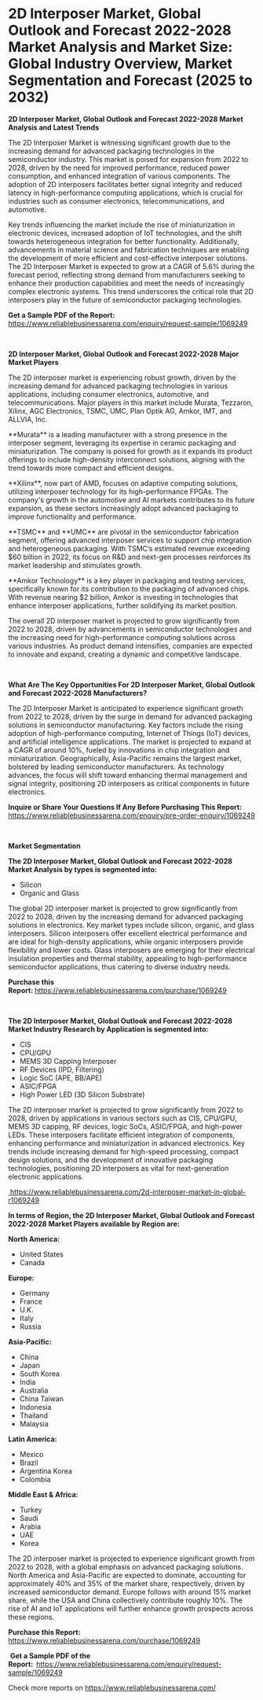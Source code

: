 <p><h1>2D Interposer Market, Global Outlook and Forecast 2022-2028 Market Analysis and Market Size: Global Industry Overview, Market Segmentation and Forecast (2025 to 2032)</h1></p><p><strong>2D Interposer Market, Global Outlook and Forecast 2022-2028 Market Analysis and Latest Trends</strong></p>
<p><p>The 2D Interposer Market is witnessing significant growth due to the increasing demand for advanced packaging technologies in the semiconductor industry. This market is poised for expansion from 2022 to 2028, driven by the need for improved performance, reduced power consumption, and enhanced integration of various components. The adoption of 2D interposers facilitates better signal integrity and reduced latency in high-performance computing applications, which is crucial for industries such as consumer electronics, telecommunications, and automotive.</p><p>Key trends influencing the market include the rise of miniaturization in electronic devices, increased adoption of IoT technologies, and the shift towards heterogeneous integration for better functionality. Additionally, advancements in material science and fabrication techniques are enabling the development of more efficient and cost-effective interposer solutions. The 2D Interposer Market is expected to grow at a CAGR of 5.6% during the forecast period, reflecting strong demand from manufacturers seeking to enhance their production capabilities and meet the needs of increasingly complex electronic systems. This trend underscores the critical role that 2D interposers play in the future of semiconductor packaging technologies.</p></p>
<p><strong>Get a Sample PDF of the Report:&nbsp;</strong> <a href="https://www.reliablebusinessarena.com/enquiry/request-sample/1069249?utm_campaign=3118&utm_medium=2&utm_source=Github&utm_content=ia&utm_term=21032025&utm_id=2d-interposer-market-global-outlook-and-forecast-2022-2028">https://www.reliablebusinessarena.com/enquiry/request-sample/1069249</a></p>
<p>&nbsp;</p>
<p><strong>2D Interposer Market, Global Outlook and Forecast 2022-2028 Major Market Players</strong></p>
<p><p>The 2D interposer market is experiencing robust growth, driven by the increasing demand for advanced packaging technologies in various applications, including consumer electronics, automotive, and telecommunications. Major players in this market include Murata, Tezzaron, Xilinx, AGC Electronics, TSMC, UMC, Plan Optik AG, Amkor, IMT, and ALLVIA, Inc.</p><p>**Murata** is a leading manufacturer with a strong presence in the interposer segment, leveraging its expertise in ceramic packaging and miniaturization. The company is poised for growth as it expands its product offerings to include high-density interconnect solutions, aligning with the trend towards more compact and efficient designs.</p><p>**Xilinx**, now part of AMD, focuses on adaptive computing solutions, utilizing interposer technology for its high-performance FPGAs. The company's growth in the automotive and AI markets contributes to its future expansion, as these sectors increasingly adopt advanced packaging to improve functionality and performance.</p><p>**TSMC** and **UMC** are pivotal in the semiconductor fabrication segment, offering advanced interposer services to support chip integration and heterogeneous packaging. With TSMC’s estimated revenue exceeding $60 billion in 2022, its focus on R&D and next-gen processes reinforces its market leadership and stimulates growth.</p><p>**Amkor Technology** is a key player in packaging and testing services, specifically known for its contribution to the packaging of advanced chips. With revenue nearing $2 billion, Amkor is investing in technologies that enhance interposer applications, further solidifying its market position.</p><p>The overall 2D interposer market is projected to grow significantly from 2022 to 2028, driven by advancements in semiconductor technologies and the increasing need for high-performance computing solutions across various industries. As product demand intensifies, companies are expected to innovate and expand, creating a dynamic and competitive landscape.</p></p>
<p>&nbsp;</p>
<p><strong>What Are The Key Opportunities For 2D Interposer Market, Global Outlook and Forecast 2022-2028 Manufacturers?</strong></p>
<p><p>The 2D Interposer Market is anticipated to experience significant growth from 2022 to 2028, driven by the surge in demand for advanced packaging solutions in semiconductor manufacturing. Key factors include the rising adoption of high-performance computing, Internet of Things (IoT) devices, and artificial intelligence applications. The market is projected to expand at a CAGR of around 10%, fueled by innovations in chip integration and miniaturization. Geographically, Asia-Pacific remains the largest market, bolstered by leading semiconductor manufacturers. As technology advances, the focus will shift toward enhancing thermal management and signal integrity, positioning 2D interposers as critical components in future electronics.</p></p>
<p><strong>Inquire or Share Your Questions If Any Before Purchasing This Report:</strong> <a href="https://www.reliablebusinessarena.com/enquiry/pre-order-enquiry/1069249?utm_campaign=3118&utm_medium=2&utm_source=Github&utm_content=ia&utm_term=21032025&utm_id=2d-interposer-market-global-outlook-and-forecast-2022-2028">https://www.reliablebusinessarena.com/enquiry/pre-order-enquiry/1069249</a></p>
<p>&nbsp;</p>
<p><strong>Market Segmentation</strong></p>
<p><strong>The 2D Interposer Market, Global Outlook and Forecast 2022-2028 Market Analysis by types is segmented into:</strong></p>
<p><ul><li>Silicon</li><li>Organic and Glass</li></ul></p>
<p><p>The global 2D interposer market is projected to grow significantly from 2022 to 2028, driven by the increasing demand for advanced packaging solutions in electronics. Key market types include silicon, organic, and glass interposers. Silicon interposers offer excellent electrical performance and are ideal for high-density applications, while organic interposers provide flexibility and lower costs. Glass interposers are emerging for their electrical insulation properties and thermal stability, appealing to high-performance semiconductor applications, thus catering to diverse industry needs.</p></p>
<p><strong>Purchase this Report:&nbsp;</strong><a href="https://www.reliablebusinessarena.com/purchase/1069249?utm_campaign=3118&utm_medium=2&utm_source=Github&utm_content=ia&utm_term=21032025&utm_id=2d-interposer-market-global-outlook-and-forecast-2022-2028">https://www.reliablebusinessarena.com/purchase/1069249</a></p>
<p>&nbsp;</p>
<p><strong>The 2D Interposer Market, Global Outlook and Forecast 2022-2028 Market Industry Research by Application is segmented into:</strong></p>
<p><ul><li>CIS</li><li>CPU/GPU</li><li>MEMS 3D Capping Interposer</li><li>RF Devices (IPD, Filtering)</li><li>Logic SoC (APE, BB/APE)</li><li>ASIC/FPGA</li><li>High Power LED (3D Silicon Substrate)</li></ul></p>
<p><p>The 2D interposer market is projected to grow significantly from 2022 to 2028, driven by applications in various sectors such as CIS, CPU/GPU, MEMS 3D capping, RF devices, logic SoCs, ASIC/FPGA, and high-power LEDs. These interposers facilitate efficient integration of components, enhancing performance and miniaturization in advanced electronics. Key trends include increasing demand for high-speed processing, compact design solutions, and the development of innovative packaging technologies, positioning 2D interposers as vital for next-generation electronic applications.</p></p>
<p><a href="https://www.reliablebusinessarena.com/2d-interposer-market-in-global-r1069249?utm_campaign=3118&utm_medium=2&utm_source=Github&utm_content=ia&utm_term=21032025&utm_id=2d-interposer-market-global-outlook-and-forecast-2022-2028">&nbsp;https://www.reliablebusinessarena.com/2d-interposer-market-in-global-r1069249</a></p>
<p><strong>In terms of Region, the 2D Interposer Market, Global Outlook and Forecast 2022-2028 Market Players available by Region are:</strong></p>
<p>
    <p> <strong> North America: </strong>
        <ul>
            <li>United States</li>
            <li>Canada</li>
        </ul>
        </p> 
    <p> <strong> Europe: </strong>
        <ul>
            <li>Germany</li>
            <li>France</li>
            <li>U.K.</li>
            <li>Italy</li>
            <li>Russia</li>
        </ul>
        </p> 
    <p> <strong> Asia-Pacific: </strong>
        <ul>
            <li>China</li>
            <li>Japan</li>
            <li>South Korea</li>
            <li>India</li>
            <li>Australia</li>
            <li>China Taiwan</li>
            <li>Indonesia</li>
            <li>Thailand</li>
            <li>Malaysia</li>
        </ul>
        </p> 
    <p> <strong> Latin America: </strong>
        <ul>
            <li>Mexico</li>
            <li>Brazil</li>
            <li>Argentina Korea</li>
            <li>Colombia</li>
        </ul>
        </p> 
    <p> <strong> Middle East & Africa: </strong>
        <ul>
            <li>Turkey</li>
            <li>Saudi</li>
            <li>Arabia</li>
            <li>UAE</li>
            <li>Korea</li>
        </ul>
    </p>
    </p>
<p><p>The 2D interposer market is projected to experience significant growth from 2022 to 2028, with a global emphasis on advanced packaging solutions. North America and Asia-Pacific are expected to dominate, accounting for approximately 40% and 35% of the market share, respectively, driven by increased semiconductor demand. Europe follows with around 15% market share, while the USA and China collectively contribute roughly 10%. The rise of AI and IoT applications will further enhance growth prospects across these regions.</p></p>
<p><strong>Purchase this Report: </strong><a href="https://www.reliablebusinessarena.com/purchase/1069249?utm_campaign=3118&utm_medium=2&utm_source=Github&utm_content=ia&utm_term=21032025&utm_id=2d-interposer-market-global-outlook-and-forecast-2022-2028">https://www.reliablebusinessarena.com/purchase/1069249</a></p>
<p>&nbsp;<strong>Get a Sample PDF of the Report:&nbsp;&nbsp;</strong><a href="https://www.reliablebusinessarena.com/enquiry/request-sample/1069249?utm_campaign=3118&utm_medium=2&utm_source=Github&utm_content=ia&utm_term=21032025&utm_id=2d-interposer-market-global-outlook-and-forecast-2022-2028">https://www.reliablebusinessarena.com/enquiry/request-sample/1069249</a></p>
<p><strong></strong></p>
<p>Check more reports on <a href="https://www.reliablebusinessarena.com/?utm_campaign=3118&utm_medium=2&utm_source=Github&utm_content=ia&utm_term=21032025&utm_id=2d-interposer-market-global-outlook-and-forecast-2022-2028">https://www.reliablebusinessarena.com/</a></p>